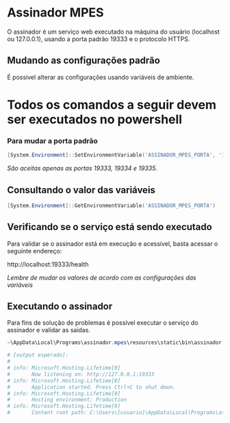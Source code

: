 # Assinador MPES
O assinador é um serviço web executado na máquina do usuário (localhost ou  127.0.0.1), usando a porta padrão 19333 e o protocolo HTTPS.

## Mudando as configurações padrão
É possível alterar as configurações usando variáveis de ambiente.

# **Todos os comandos a seguir devem ser executados no powershell**

### Para mudar a porta padrão
```powershell
[System.Environment]::SetEnvironmentVariable('ASSINADOR_MPES_PORTA', '19334', 'User')
```
*São aceitas apenas as portas 19333, 19334 e 19335.*

## Consultando o valor das variáveis
```powershell
[System.Environment]::GetEnvironmentVariable('ASSINADOR_MPES_PORTA')
```

## Verificando se o serviço está sendo executado
Para validar se o assinador está em execução e acessível, basta acessar o seguinte endereço:

http://localhost:19333/health

*Lembre de mudar os valores de acordo com as configurações das variáveis*


## Executando o assinador 
Para fins de solução de problemas é possível executar o serviço do assinador e validar as saídas.
```powershell
~\AppData\Local\Programs\assinador.mpes\resources\static\bin\assinador.exe

# [output esperado]:
#
# info: Microsoft.Hosting.Lifetime[0]
#       Now listening on: http://127.0.0.1:19333
# info: Microsoft.Hosting.Lifetime[0]
#       Application started. Press Ctrl+C to shut down.
# info: Microsoft.Hosting.Lifetime[0]
#       Hosting environment: Production
# info: Microsoft.Hosting.Lifetime[0]
#       Content root path: C:\Users\[usuario]\AppData\Local\Programs\assinador.mpes\resources\static\bin
```
